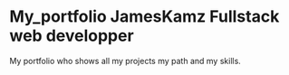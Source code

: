 # My_portfolio JamesKamz Fullstack web developper
My portfolio who shows all my projects my path and my skills.
